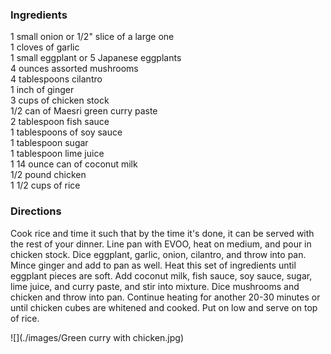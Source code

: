 ### Ingredients

1 small onion or 1/2" slice of a large one  
1 cloves of garlic  
1 small eggplant or 5 Japanese eggplants  
4 ounces assorted mushrooms  
4 tablespoons cilantro  
1 inch of ginger  
3 cups of chicken stock  
1/2 can of Maesri green curry paste  
2 tablespoon fish sauce  
1 tablespoons of soy sauce  
1 tablespoon sugar  
1 tablespoon lime juice  
1 14 ounce can of coconut milk  
1/2 pound chicken  
1 1/2 cups of rice  

### Directions

Cook rice and time it such that by the time it's done, it can be served with the rest of your dinner.
Line pan with EVOO, heat on medium, and pour in chicken stock.
Dice eggplant, garlic, onion, cilantro, and throw into pan.
Mince ginger and add to pan as well.
Heat this set of ingredients until eggplant pieces are soft.
Add coconut milk, fish sauce, soy sauce, sugar, lime juice, and curry paste, and stir into mixture.
Dice mushrooms and chicken and throw into pan.
Continue heating for another 20-30 minutes or until chicken cubes are whitened and cooked.
Put on low and serve on top of rice.

![](./images/Green curry with chicken.jpg)

